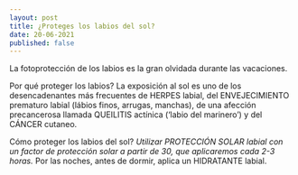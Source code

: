 ```yaml
---
layout: post
title: ¿Proteges los labios del sol?
date: 20-06-2021
published: false
---
```

La fotoprotección de los labios es la gran olvidada durante las vacaciones.

Por qué proteger los labios? La exposición al sol es uno de los desencadenantes más frecuentes de HERPES labial, del ENVEJECIMIENTO prematuro labial (lábios finos, arrugas, manchas), de una afección precancerosa llamada QUEILITIS actínica (‘labio del marinero’) y del CÁNCER cutaneo.

Cómo proteger los labios del sol? *Utilizar PROTECCIÓN SOLAR labial con un factor de protección solar a partir de 30, que aplicaremos cada 2-3 horas.* Por las noches, antes de dormir, aplica un HIDRATANTE labial.